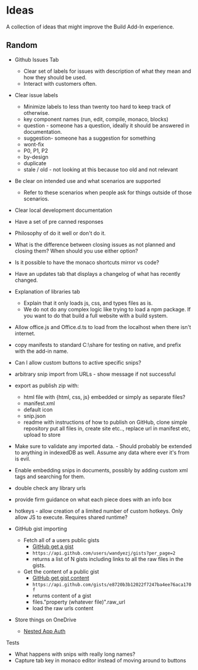 # Ideas

A collection of ideas that might improve the Build Add-In experience.


## Random

- Github Issues Tab
    - Clear set of labels for issues with description of what they mean and how they should be used.
    - Interact with customers often.
- Clear issue labels
    - Minimize labels to less than twenty too hard to keep track of otherwise.
    - key component names (run, edit, compile, monaco, blocks)
    - question - someone has a question, ideally it should be answered in documentation.
    - suggestion- someone has a suggestion for something
    - wont-fix
    - P0, P1, P2
    - by-design
    - duplicate
    - stale / old - not looking at this because too old and not relevant
- Be clear on intended use and what scenarios are supported
    - Refer to these scenarios when people ask for things outside of those scenarios.
- Clear local development documentation
- Have a set of pre canned responses
- Philosophy of do it well or don't do it.
- What is the difference between closing issues as not planned and closing them? When should you use either option?
- Is it possible to have the monaco shortcuts mirror vs code?
- Have an updates tab that displays a changelog of what has recently changed.
- Explanation of libraries tab
    - Explain that it only loads js, css, and types files as is.
    - We do not do any complex logic like trying to load a npm package. If you want to do that build a full website with a build system.
- Allow office.js and Office.d.ts to load from the localhost when there isn't internet.

- copy manifests to standard C:\share for testing on native, and prefix with the add-in name.

- Can I allow custom buttons to active specific snips?

- arbitrary snip import from URLs - show message if not successful
- export as publish zip with:
    - html file with {html, css, js} embedded or simply as separate files?
    - manifest.xml
    - default icon
    - snip.json
    - readme with instructions of how to publish on GitHub, clone simple repository put all files in, create site etc.., replace url in manifest etc, upload to store


- Make sure to validate any imported data. - Should probably be extended to anything in indexedDB as well. Assume any data where ever it's from is evil.

- Enable embedding snips in documents, possibly by adding custom xml tags and searching for them.
- double check any library urls
- provide firm guidance on what each piece does with an info box

- hotkeys - allow creation of a limited number of custom hotkeys. Only allow JS to execute. Requires shared runtime?

- GitHub gist importing
    - Fetch all of a users public gists
        - [GitHub get a gist](https://docs.github.com/en/rest/gists/gists?apiVersion=2022-11-28#list-gists-for-a-user)
        - `https://api.github.com/users/wandyezj/gists?per_page=2`
        - returns a list of N gists including links to all the raw files in the gists.
    - Get the content of a public gist
        - [GitHub get gist content](https://docs.github.com/en/rest/gists/gists?apiVersion=2022-11-28#get-a-gist)
        - `https://api.github.com/gists/e8720b3b12022f7247ba4ee76aca170f`
        - returns content of a gist
        - files."property (whatever file)".raw_url
        - load the raw urls content

- Store things on OneDrive
    - [Nested App Auth](https://learn.microsoft.com/en-us/office/dev/add-ins/develop/enable-nested-app-authentication-in-your-add-in)

Tests

- What happens with snips with really long names?
- Capture tab key in monaco editor instead of moving around to buttons